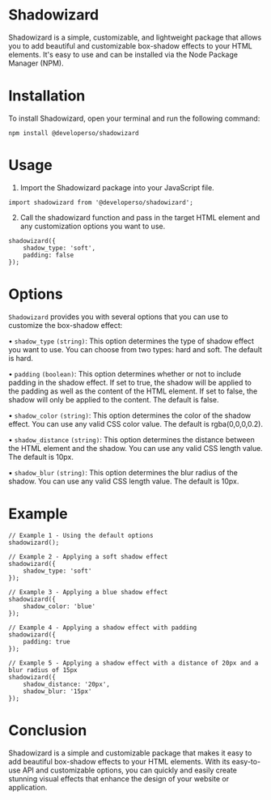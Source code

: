 # Shadowizard 
Shadowizard is a simple, customizable, and lightweight package that allows you to add beautiful and customizable box-shadow effects to your HTML elements. It's easy to use and can be installed via the Node Package Manager (NPM).

# Installation
To install Shadowizard, open your terminal and run the following command:
 ```
npm install @developerso/shadowizard
```
# Usage

1. Import the Shadowizard package into your JavaScript file.
```
import shadowizard from '@developerso/shadowizard';
```
2. Call the shadowizard function and pass in the target HTML element and any customization options you want to use.
```
shadowizard({
    shadow_type: 'soft',
    padding: false
});
```
# Options

`Shadowizard` provides you with several options that you can use to customize the box-shadow effect:

• `shadow_type` `(string)`: This option determines the type of shadow effect you want to use. You can choose from two types: hard and soft. The default is hard.

• `padding` `(boolean)`: This option determines whether or not to include padding in the shadow effect. If set to true, the shadow will be applied to the padding as well as the content of the HTML element. If set to false, the shadow will only be applied to the content. The default is false.

• `shadow_color` `(string)`: This option determines the color of the shadow effect. You can use any valid CSS color value. The default is rgba(0,0,0,0.2).

• `shadow_distance` `(string)`: This option determines the distance between the HTML element and the shadow. You can use any valid CSS length value. The default is 10px.

▪︎ `shadow_blur` `(string)`: This option determines the blur radius of the shadow. You can use any valid CSS length value. The default is 10px.

# Example

```
// Example 1 - Using the default options
shadowizard();

// Example 2 - Applying a soft shadow effect
shadowizard({
    shadow_type: 'soft'
});

// Example 3 - Applying a blue shadow effect
shadowizard({
    shadow_color: 'blue'
});

// Example 4 - Applying a shadow effect with padding
shadowizard({
    padding: true
});

// Example 5 - Applying a shadow effect with a distance of 20px and a blur radius of 15px
shadowizard({
    shadow_distance: '20px',
    shadow_blur: '15px'
});
```

# Conclusion 

Shadowizard is a simple and customizable package that makes it easy to add beautiful box-shadow effects to your HTML elements. With its easy-to-use API and customizable options, you can quickly and easily create stunning visual effects that enhance the design of your website or application.
